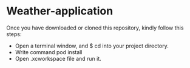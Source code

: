 # Weather-application
Once you have downloaded or cloned this repository, kindly follow this steps:
 - Open a terminal window, and $ cd into your project directory.
 - Write command pod install
 - Open .xcworkspace file and run it.
